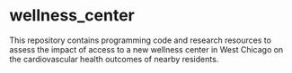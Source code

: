 # wellness_center
This repository contains programming code and research resources to assess the impact of access to a new wellness center in West Chicago on the cardiovascular health outcomes of nearby residents.
